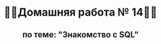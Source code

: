<h1 align="center">&#128104&#8205&#128187Домашняя работа № 14&#128104&#8205&#128187</h1>
<h2 align="center">по теме: "Знакомство с SQL"</h2>
